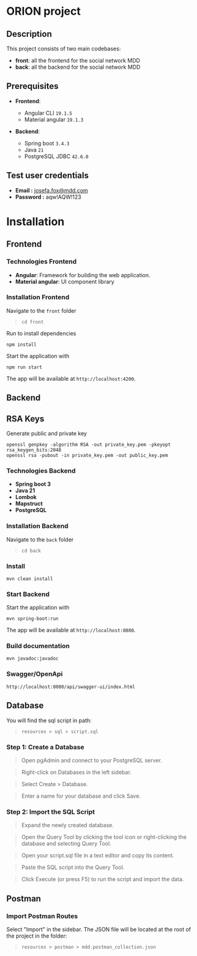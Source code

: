 # ORION project

## Description
This project consists of two main codebases:
- **front**: all the frontend for the social network MDD
- **back**: all the backend for the social network MDD

## Prerequisites
- **Frontend**:
  - Angular CLI `19.1.5`
  - Material angular `19.1.3`
  
- **Backend**:
  - Spring boot `3.4.3` 
  - Java `21`
  - PostgreSQL JDBC `42.6.0` 

## Test user credentials  
- **Email :** josefa.fox@mdd.com
- **Password :** aqw!AQW!123

# Installation

## Frontend

### Technologies Frontend
- **Angular**: Framework for building the web application.
- **Material angular**:  UI component library
### Installation Frontend 

Navigate to the `front` folder
>  `cd front`

Run to install dependencies
``` 
npm install
``` 

Start the application with
``` 
npm run start
``` 

The app will be available at `http://localhost:4200`.

## Backend

## RSA Keys

Generate public and private key

```
openssl genpkey -algorithm RSA -out private_key.pem -pkeyopt rsa_keygen_bits:2048
openssl rsa -pubout -in private_key.pem -out public_key.pem
```

### Technologies Backend
- **Spring boot 3** 
- **Java 21**
- **Lombok**
- **Mapstruct**
- **PostgreSQL**



### Installation Backend

Navigate to the `back` folder
>  `cd back`


### Install
```
mvn clean install
```

### Start Backend
Start the application with
``` 
mvn spring-boot:run
``` 

The app will be available at `http://localhost:8080`.

### Build documentation
``` 
mvn javadoc:javadoc
```

### Swagger/OpenApi

``` 
http://localhost:8080/api/swagger-ui/index.html
```

## Database  

You will find the sql script in path: 
> `resources > sql > script.sql`

### Step 1: Create a Database
> Open pgAdmin and connect to your PostgreSQL server.

> Right-click on Databases in the left sidebar.

> Select Create > Database.

>Enter a name for your database and click Save.

### Step 2: Import the SQL Script
> Expand the newly created database.

> Open the Query Tool by clicking the tool icon or right-clicking the database and selecting Query Tool.

> Open your script.sql file in a text editor and copy its content.

> Paste the SQL script into the Query Tool.

> Click Execute (or press F5) to run the script and import the data.

## Postman

### Import Postman Routes

Select "Import" in the sidebar. 
The JSON file will be located at the root of the project in the folder: 
> `resources > postman > mdd.postman_collection.json`

